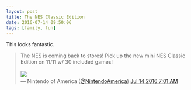 ```yaml
---
layout: post
title: The NES Classic Edition
date: 2016-07-14 09:50:06
tags: [family, fun] 
---
```



This looks fantastic. 


<div class="bbpBox" id="t753559995849990144">
<blockquote>
<span class="twContent">The NES is coming back to stores! Pick up the new mini NES Classic Edition on 11/11 w/ 30 included games! <br /><br /><a href="http://pbs.twimg.com/media/CnUun99UsAENXtn.jpg:large"><img src="http://pbs.twimg.com/media/CnUun99UsAENXtn.jpg:small"></a></span><span class="twMeta"><br /><span class="twDecoration">&mdash; </span><span class="twRealName">Nintendo of America</span><span class="twDecoration"> (</span><a href="http://twitter.com/NintendoAmerica"><span class="twScreenName">@NintendoAmerica</span></a><span class="twDecoration">) </span><a href="https://twitter.com/NintendoAmerica/status/753559995849990144"><span class="twTimeStamp">Jul 14 2016 7:01 AM</span></a><span class="twDecoration"></span></span>
</blockquote>
</div>


